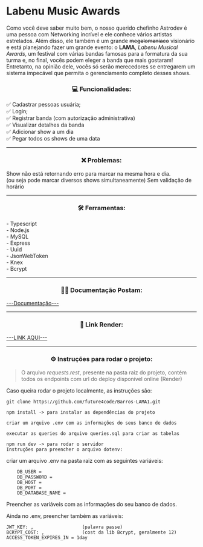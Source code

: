 # Labenu Music Awards
Como você deve saber muito bem, o nosso querido chefinho Astrodev é uma pessoa com Networking incrível e ele conhece vários artistas estrelados. Além disso, ele também é um grande ~~megalomaníaco~~ visionário e está planejando fazer um grande evento: o **LAMA**, *Labenu Musical Awards*, um festival  com várias bandas famosas para a formatura da sua turma e, no final, vocês podem eleger a banda que mais gostaram! Entretanto, na opinião dele, vocês só serão merecedores se entregarem um sistema impecável que permita o gerenciamento completo desses shows.

<h3 align="center" > 💻 Funcionalidades:</br></h3>
✅ Cadastrar pessoas usuária;</br>
✅ Login;</br>
✅ Registrar banda (com autorização administrativa)</br>
✅ Visualizar detalhes da banda</br>
✅ Adicionar show a um dia </br>
✅ Pegar todos os shows de uma data</br>

---
<h3 align="center" > ❌ Problemas:</br></h3>

Show não está retornando erro para marcar na mesma hora e dia.</br>
(ou seja pode marcar diversos shows simultaneamente)
Sem validação de horário 

---

<h3 align="center">🛠 Ferramentas:</h3>
- Typescript</br>
- Node.js</br>
- MySQL</br>
- Express</br>
- Uuid</br>
- JsonWebToken</br>
- Knex</br>
- Bcrypt</br>

---

<h3 align="center">🐱‍🚀 Documentação Postam:</h3>

[---Documentação---](https://documenter.getpostman.com/view/25513685/2s93JtR4D1)

---

<h3 align="center"> 🔗 Link Render:</h3>

[---LINK AQUI---](https://carol-barros-barros.onrender.com)

---

<h3 align="center">⚙️ Instruções para rodar o projeto:</h3>

> O arquivo *requests.rest*, presente na pasta raiz do projeto, contém todos os endpoints com url do deploy disponível online (Render)

Caso queira rodar o projeto localmente, as instruções são:

```
git clone https://github.com/future4code/Barros-LAMA1.git

npm install -> para instalar as dependências do projeto

criar um arquivo .env com as informações do seus banco de dados

executar as queries do arquivo queries.sql para criar as tabelas

npm run dev -> para rodar o servidor
Instruções para preencher o arquivo dotenv:
```

criar um arquivo .env na pasta raiz com as seguintes variáveis:

```
    DB_USER = 
    DB_PASSWORD =
    DB_HOST = 
    DB_PORT = 
    DB_DATABASE_NAME =
```

Preencher as variáveis com as informações do seu banco de dados.

Ainda no .env, preencher também as variáveis:


    JWT_KEY: ,                  (palavra passe)
    BCRYPT_COST: ,              (cost da lib Bcrypt, geralmente 12)
    ACCESS_TOKEN_EXPIRES_IN = 1day

